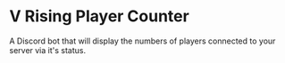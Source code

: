 # V Rising Player Counter
 A Discord bot that will display the numbers of players connected to your server via it's status.
